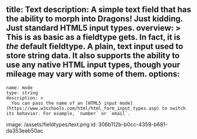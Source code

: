 title: Text
description: A simple text field that has the ability to morph into Dragons! Just kidding. Just standard HTML5 input types.
overview: >
  This is as basic as a fieldtype gets. In fact, it is _the_ default fieldtype. A plain, text input used to store string data. It also supports the ability to use any native HTML input types, though your mileage may vary with some of them.
options:
  -
    name: mode
    type: string
    description: >
      You can pass the name of an [HTML5 input mode](https://www.w3schools.com/html/html_form_input_types.asp) to switch its behavior. For example, `number` or `email`.
image: /assets/fieldtypes/text.png
id: 306b112b-b0cc-4359-b681-da353eeb50ac
